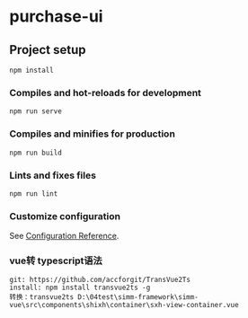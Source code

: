 # purchase-ui

## Project setup
```
npm install
```

### Compiles and hot-reloads for development
```
npm run serve
```

### Compiles and minifies for production
```
npm run build
```

### Lints and fixes files
```
npm run lint
```

### Customize configuration
See [Configuration Reference](https://cli.vuejs.org/config/).

### vue转 typescript语法
```
git: https://github.com/accforgit/TransVue2Ts
install: npm install transvue2ts -g
转换：transvue2ts D:\04test\simm-framework\simm-vue\src\components\shixh\container\sxh-view-container.vue
```